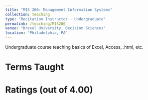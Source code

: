 ```yaml
---
title: "MIS 200: Management Information Systems"
collection: teaching
type: "Recitation Instructor - Undergraduate"
permalink: /teaching/MIS200
venue: "Drexel University, Decision Sciences"
location: "Philadelphia, PA"
---
```


Undergraduate course teaching basics of Excel, Access, .html, etc.

Terms Taught
======

Ratings (out of 4.00)
======

